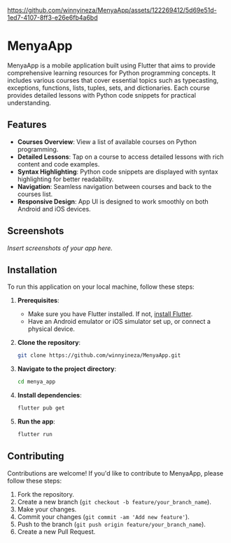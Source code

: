 https://github.com/winnyineza/MenyaApp/assets/122269412/5d69e51d-1ed7-4107-8ff3-e26e6fb4a6bd

# MenyaApp

MenyaApp is a mobile application built using Flutter that aims to provide comprehensive learning resources for Python programming concepts. It includes various courses that cover essential topics such as typecasting, exceptions, functions, lists, tuples, sets, and dictionaries. Each course provides detailed lessons with Python code snippets for practical understanding.

## Features

- **Courses Overview**: View a list of available courses on Python programming.
- **Detailed Lessons**: Tap on a course to access detailed lessons with rich content and code examples.
- **Syntax Highlighting**: Python code snippets are displayed with syntax highlighting for better readability.
- **Navigation**: Seamless navigation between courses and back to the courses list.
- **Responsive Design**: App UI is designed to work smoothly on both Android and iOS devices.

## Screenshots

_Insert screenshots of your app here._

## Installation

To run this application on your local machine, follow these steps:

1. **Prerequisites**:
    - Make sure you have Flutter installed. If not, [install Flutter](https://flutter.dev/docs/get-started/install).
    - Have an Android emulator or iOS simulator set up, or connect a physical device.

2. **Clone the repository**:
   ```bash
   git clone https://github.com/winnyineza/MenyaApp.git
   ```

3. **Navigate to the project directory**:
   ```bash
   cd menya_app
   ```

4. **Install dependencies**:
   ```bash
   flutter pub get
   ```

5. **Run the app**:
   ```bash
   flutter run
   ```

## Contributing

Contributions are welcome! If you'd like to contribute to MenyaApp, please follow these steps:

1. Fork the repository.
2. Create a new branch (`git checkout -b feature/your_branch_name`).
3. Make your changes.
4. Commit your changes (`git commit -am 'Add new feature'`).
5. Push to the branch (`git push origin feature/your_branch_name`).
6. Create a new Pull Request. 
